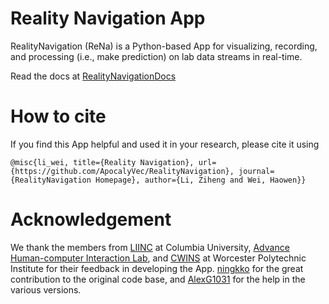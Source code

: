 # Reality Navigation App
RealityNavigation (ReNa) is a Python-based App for visualizing, recording, and processing (i.e., make prediction) on lab data streams in real-time.

Read the docs at [RealityNavigationDocs](https://realitynavigationdocs.readthedocs.io/en/latest/)


# How to cite
If you find this App helpful and used it in your research, please cite it using

`@misc{li_wei, title={Reality Navigation}, url={https://github.com/ApocalyVec/RealityNavigation}, journal={RealityNavigation Homepage}, author={Li, Ziheng and Wei, Haowen}}`

# Acknowledgement
We thank the members from [LIINC](https://liinc.bme.columbia.edu/) at Columbia University, [Advance Human-computer Interaction Lab](https://interaction.mystrikingly.com/), and [CWINS](http://www.cwins.wpi.edu/) at Worcester Polytechnic Institute for their feedback in developing the App. [ningkko](https://github.com/ningkko) for the great contribution to the original code base, and [AlexG1031](https://github.com/AlexG1031) for the help in the various versions. 
